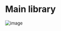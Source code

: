 # Main library
![image](https://github.com/user-attachments/assets/6e04a094-0590-415e-9167-9a0262e4b11c)
